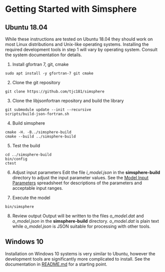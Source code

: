 # Getting Started with Simsphere

## Ubuntu 18.04
While these instructions are tested on Ubuntu 18.04 they should work on
most Linux distributions and Unix-like operating systems.  Installing the
required development tools in step 1 will vary by operating system.
Consult the system documentation for details.

1. Install gfortran 7, git, cmake
```
sudo apt install -y gfortran-7 git cmake
```

2. Clone the git repository
```
git clone https://github.com/tjc181/simsphere
```

3. Clone the libjsonfortran repository and build the library
```
git submodule update --init --recursive
scripts/build-json-fortran.sh
```

4. Build simsphere
```
cmake -H. -B../simsphere-build
cmake --build ../simsphere-build
```

5. Test the build
```
cd ../simsphere-build 
bin/config 
ctest
```

6. Adjust input parameters
Edit the file *i_model.json* in the __simsphere-build__ directory to adjust the input parameter values.  See the [Model Input Parameters](https://simsphere.ems.psu.edu/assets/downloads/Part%20IV;%20model%20input%20parameters.xls) spreadsheet for descriptions of the parameters and acceptable input ranges. 

7. Execute the model
```
bin/simsphere
```

8. Review output
Output will be written to the files *o_model.dat* and *o_model.json*
in the __simsphere-build__ directory.  *o_model.dat* is plain text while *o_model.json* is JSON suitable for processing with other tools.

## Windows 10
Installation on Windows 10 systems is very similar to Ubuntu, however the development tools are significantly more complicated to install.  See the documentation in [README.md](README.md) for a starting point.
